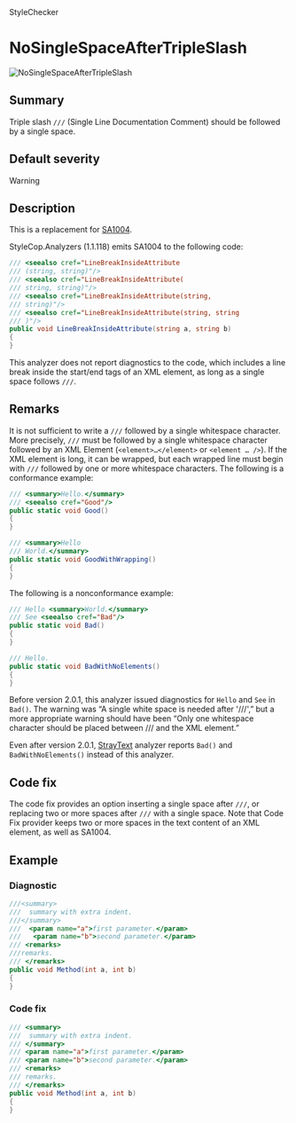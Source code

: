 <div class="project-logo">StyleChecker</div>
<div id="toc-level" data-values="H2,H3"></div>

# NoSingleSpaceAfterTripleSlash

<div class="horizontal-scroll">

![NoSingleSpaceAfterTripleSlash][fig-NoSingleSpaceAfterTripleSlash]

</div>

## Summary

Triple slash `///` (Single Line Documentation Comment) should be followed
by a single space.

## Default severity

Warning

## Description

This is a replacement for [SA1004][sa1004].

StyleCop.Analyzers (1.1.118) emits SA1004 to the following code:

```csharp
/// <seealso cref="LineBreakInsideAttribute
/// (string, string)"/>
/// <seealso cref="LineBreakInsideAttribute(
/// string, string)"/>
/// <seealso cref="LineBreakInsideAttribute(string,
/// string)"/>
/// <seealso cref="LineBreakInsideAttribute(string, string
/// )"/>
public void LineBreakInsideAttribute(string a, string b)
{
}
```

This analyzer does not report diagnostics to the code, which includes
a line break inside the start/end tags of an XML element,
as long as a single space follows `///`.

## Remarks

It is not sufficient to write a `///` followed by a single whitespace character.
More precisely, `///` must be followed by a single whitespace character followed
by an XML Element (`<element>…</element>` or `<element … />`). If the XML
element is long, it can be wrapped, but each wrapped line must begin with `///`
followed by one or more whitespace characters. The following is a conformance
example:

```csharp
/// <summary>Hello.</summary>
/// <seealso cref="Good"/>
public static void Good()
{
}

/// <summary>Hello
/// World.</summary>
public static void GoodWithWrapping()
{
}
```

The following is a nonconformance example:

```csharp
/// Hello <summary>World.</summary>
/// See <seealso cref="Bad"/>
public static void Bad()
{
}

/// Hello.
public static void BadWithNoElements()
{
}
```

Before version 2.0.1, this analyzer issued diagnostics for `Hello` and `See` in
`Bad()`. The warning was &ldquo;A single white space is needed after
'///',&rdquo; but a more appropriate warning should have been &ldquo;Only one
whitespace character should be placed between /// and the XML element.&rdquo;

Even after version 2.0.1, [StrayText][] analyzer reports `Bad()` and
`BadWithNoElements()` instead of this analyzer.

## Code fix

The code fix provides an option inserting a single space after `///`,
or replacing two or more spaces after `///` with a single space.
Note that Code Fix provider keeps two or more spaces in the text content
of an XML element, as well as SA1004.

## Example

### Diagnostic

```csharp
///<summary>
///  summary with extra indent.
///</summary>
///  <param name="a">first parameter.</param>
///   <param name="b">second parameter.</param>
/// <remarks>
///remarks.
/// </remarks>
public void Method(int a, int b)
{
}
```

### Code fix

```csharp
/// <summary>
///  summary with extra indent.
/// </summary>
/// <param name="a">first parameter.</param>
/// <param name="b">second parameter.</param>
/// <remarks>
/// remarks.
/// </remarks>
public void Method(int a, int b)
{
}
```

[sa1004]:
  https://github.com/DotNetAnalyzers/StyleCopAnalyzers/blob/master/documentation/SA1004.md
[fig-NoSingleSpaceAfterTripleSlash]:
  https://maroontress.github.io/StyleChecker/images/NoSingleSpaceAfterTripleSlash.png
[StrayText]: StrayText.md
